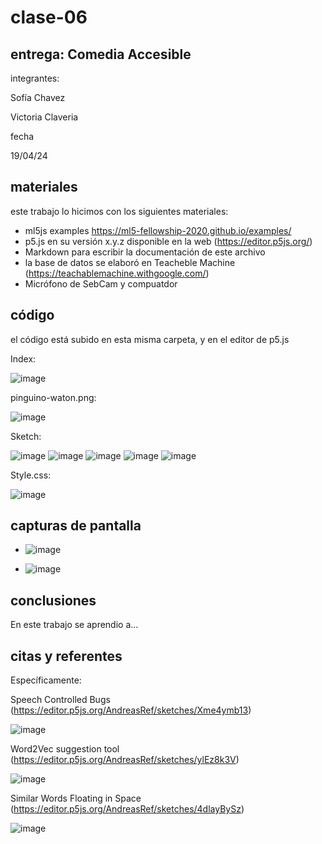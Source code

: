# clase-06

## entrega: Comedia Accesible

integrantes:

Sofía Chavez 

Victoria Claveria 

fecha

19/04/24

## materiales

este trabajo lo hicimos con los siguientes materiales:

- ml5js examples https://ml5-fellowship-2020.github.io/examples/
- p5.js en su versión x.y.z disponible en la web (https://editor.p5js.org/)
- Markdown para escribir la documentación de este archivo
- la base de datos se elaboró en Teacheble Machine (https://teachablemachine.withgoogle.com/)
- Micrófono de SebCam y compuatdor

## código

el código está subido en esta misma carpeta, y en el editor de p5.js

Index:

![image](https://github.com/vickgit201/audiv027-2024-1/assets/128842460/f9e017dc-71d9-4f11-af7c-7fa863447d83)

pinguino-waton.png:

![image](https://github.com/vickgit201/audiv027-2024-1/assets/128842460/d8e3e0f9-9218-4dc4-b1e4-a6477703e078)


Sketch:

![image](https://github.com/vickgit201/audiv027-2024-1/assets/128842460/41e9f329-5d99-4315-a387-ea5afe936cb7)
![image](https://github.com/vickgit201/audiv027-2024-1/assets/128842460/7af83fc9-4cca-4e26-8a9e-8f422575bf40)
![image](https://github.com/vickgit201/audiv027-2024-1/assets/128842460/022ae6b4-94ca-4c69-8894-63b4fd8333ae)
![image](https://github.com/vickgit201/audiv027-2024-1/assets/128842460/0457225e-6771-4177-b65c-4c6bef086418)
![image](https://github.com/vickgit201/audiv027-2024-1/assets/128842460/67c2669e-0976-40a0-9589-b262de975f9b)

Style.css:

![image](https://github.com/vickgit201/audiv027-2024-1/assets/128842460/e262e0a1-fe33-445e-a6a8-9e01042ed033)


## capturas de pantalla

- ![image](https://github.com/vickgit201/audiv027-2024-1/assets/128842460/5c06cec2-41c1-4375-998e-95b16786ba8f)

- ![image](https://github.com/vickgit201/audiv027-2024-1/assets/128842460/6dddb000-7a40-4377-a4c2-cf1bf100bb5f)

## conclusiones

En este trabajo se aprendio a...

## citas y referentes

Específicamente:
  
  Speech Controlled Bugs (https://editor.p5js.org/AndreasRef/sketches/Xme4ymb13)

  ![image](https://github.com/vickgit201/audiv027-2024-1/assets/128842460/98ae0301-fe9c-4d6d-a81c-27bd4cec1467)

  Word2Vec suggestion tool (https://editor.p5js.org/AndreasRef/sketches/ylEz8k3V)

  ![image](https://github.com/vickgit201/audiv027-2024-1/assets/128842460/7633faa3-0a84-4f5e-af19-f4bc15535de3)

  Similar Words Floating in Space (https://editor.p5js.org/AndreasRef/sketches/4dlayBySz)

  ![image](https://github.com/vickgit201/audiv027-2024-1/assets/128842460/17b2b0f4-ec45-4ceb-9084-c2fc0fbfe26a)

